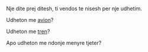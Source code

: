 Nje dite prej ditesh, ti vendos te nisesh per nje udhetim.

Udheton me [avion](avion/avion.md)?

Udheton me [tren](tren/tren.md)?

Apo udheton me ndonje menyre tjeter?
